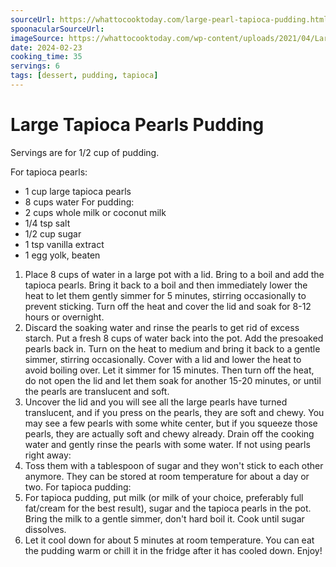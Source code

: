 ```yaml
---
sourceUrl: https://whattocooktoday.com/large-pearl-tapioca-pudding.html
spoonacularSourceUrl:
imageSource: https://whattocooktoday.com/wp-content/uploads/2021/04/Large-Tapioca-Pearls-Pudding-2.jpg
date: 2024-02-23
cooking_time: 35
servings: 6
tags: [dessert, pudding, tapioca]
---
```

# Large Tapioca Pearls Pudding

Servings are for 1/2 cup of pudding.

For tapioca pearls:
- 1 cup large tapioca pearls
- 8 cups water
For pudding:
- 2 cups whole milk or coconut milk
- 1/4 tsp salt
- 1/2 cup sugar
- 1 tsp vanilla extract
- 1 egg yolk, beaten

1. Place 8 cups of water in a large pot with a lid. Bring to a boil and add the tapioca pearls. Bring it back to a boil and then immediately lower the heat to let them gently simmer for 5 minutes, stirring occasionally to prevent sticking. Turn off the heat and cover the lid and soak for 8-12 hours or overnight.
2. Discard the soaking water and rinse the pearls to get rid of excess starch. Put a fresh 8 cups of water back into the pot. Add the presoaked pearls back in. Turn on the heat to medium and bring it back to a gentle simmer, stirring occasionally. Cover with a lid and lower the heat to avoid boiling over. Let it simmer for 15 minutes. Then turn off the heat, do not open the lid and let them soak for another 15-20 minutes, or until the pearls are translucent and soft.
3. Uncover the lid and you will see all the large pearls have turned translucent, and if you press on the pearls, they are soft and chewy. You may see a few pearls with some white center, but if you squeeze those pearls, they are actually soft and chewy already. Drain off the cooking water and gently rinse the pearls with some water.
If not using pearls right away:
4. Toss them with a tablespoon of sugar and they won't stick to each other anymore. They can be stored at room temperature for about a day or two.
For tapioca pudding:
4. For tapioca pudding, put milk (or milk of your choice, preferably full fat/cream for the best result), sugar and the tapioca pearls in the pot. Bring the milk to a gentle simmer, don't hard boil it. Cook until sugar dissolves.
5. Let it cool down for about 5 minutes at room temperature. You can eat the pudding warm or chill it in the fridge after it has cooled down. Enjoy!

